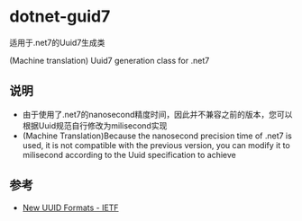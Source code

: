 # dotnet-guid7

适用于.net7的Uuid7生成类

(Machine translation) Uuid7 generation class for .net7

## 说明

- 由于使用了.net7的nanosecond精度时间，因此并不兼容之前的版本，您可以根据Uuid规范自行修改为milisecond实现
- (Machine Translation)Because the nanosecond precision time of .net7 is used, it is not compatible with the previous version, you can modify it to milisecond according to the Uuid specification to achieve

## 参考

- [New UUID Formats - IETF](https://www.ietf.org/archive/id/draft-peabody-dispatch-new-uuid-format-01.html#name-uuidv7-encoding-and-decodin)
